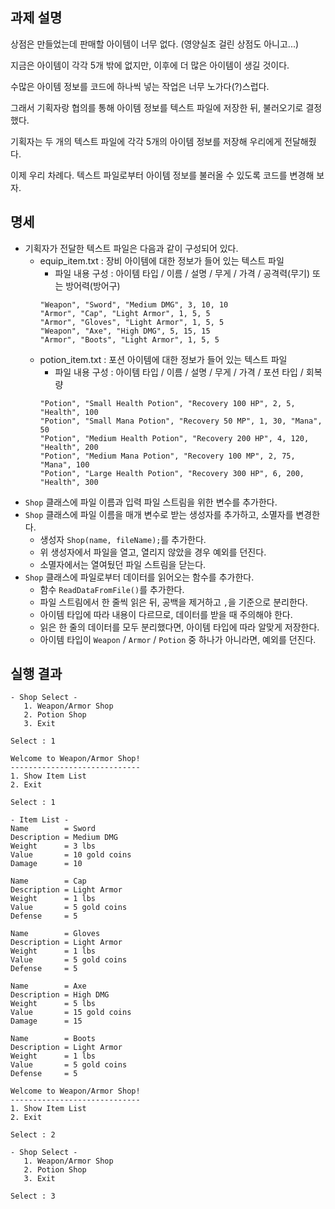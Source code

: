 ## 과제 설명

상점은 만들었는데 판매할 아이템이 너무 없다. (영양실조 걸린 상점도 아니고...)

지금은 아이템이 각각 5개 밖에 없지만, 이후에 더 많은 아이템이 생길 것이다.

수많은 아이템 정보를 코드에 하나씩 넣는 작업은 너무 노가다(?)스럽다.

그래서 기획자랑 협의를 통해 아이템 정보를 텍스트 파일에 저장한 뒤, 불러오기로 결정했다.

기획자는 두 개의 텍스트 파일에 각각 5개의 아이템 정보를 저장해 우리에게 전달해줬다.

이제 우리 차례다. 텍스트 파일로부터 아이템 정보를 불러올 수 있도록 코드를 변경해 보자.

## 명세

- 기획자가 전달한 텍스트 파일은 다음과 같이 구성되어 있다.
   - equip_item.txt : 장비 아이템에 대한 정보가 들어 있는 텍스트 파일
      - 파일 내용 구성 : 아이템 타입 / 이름 / 설명 / 무게 / 가격 / 공격력(무기) 또는 방어력(방어구)
      ```
      "Weapon", "Sword", "Medium DMG", 3, 10, 10
      "Armor", "Cap", "Light Armor", 1, 5, 5
      "Armor", "Gloves", "Light Armor", 1, 5, 5
      "Weapon", "Axe", "High DMG", 5, 15, 15
      "Armor", "Boots", "Light Armor", 1, 5, 5
      ```
   - potion_item.txt : 포션 아이템에 대한 정보가 들어 있는 텍스트 파일
      - 파일 내용 구성 : 아이템 타입 / 이름 / 설명 / 무게 / 가격 / 포션 타입 / 회복량
      ```
      "Potion", "Small Health Potion", "Recovery 100 HP", 2, 5, "Health", 100
      "Potion", "Small Mana Potion", "Recovery 50 MP", 1, 30, "Mana", 50
      "Potion", "Medium Health Potion", "Recovery 200 HP", 4, 120, "Health", 200
      "Potion", "Medium Mana Potion", "Recovery 100 MP", 2, 75, "Mana", 100
      "Potion", "Large Health Potion", "Recovery 300 HP", 6, 200, "Health", 300
      ```
- `Shop` 클래스에 파일 이름과 입력 파일 스트림을 위한 변수를 추가한다.
- `Shop` 클래스에 파일 이름을 매개 변수로 받는 생성자를 추가하고, 소멸자를 변경한다.
   - 생성자 `Shop(name, fileName);`를 추가한다.
   - 위 생성자에서 파일을 열고, 열리지 않았을 경우 예외를 던진다.
   - 소멸자에서는 열여뒀던 파일 스트림을 닫는다.
- `Shop` 클래스에 파일로부터 데이터를 읽어오는 함수를 추가한다.
   - 함수 `ReadDataFromFile()`를 추가한다.
   - 파일 스트림에서 한 줄씩 읽은 뒤, 공백을 제거하고 `,`을 기준으로 분리한다.
   - 아이템 타입에 따라 내용이 다르므로, 데이터를 받을 때 주의해야 한다.
   - 읽은 한 줄의 데이터를 모두 분리했다면, 아이템 타입에 따라 알맞게 저장한다.
   - 아이템 타입이 `Weapon` / `Armor` / `Potion` 중 하나가 아니라면, 예외를 던진다.

## 실행 결과

```
- Shop Select -
   1. Weapon/Armor Shop
   2. Potion Shop
   3. Exit

Select : 1

Welcome to Weapon/Armor Shop!
-----------------------------
1. Show Item List
2. Exit

Select : 1

- Item List -
Name        = Sword
Description = Medium DMG
Weight      = 3 lbs
Value       = 10 gold coins
Damage      = 10

Name        = Cap
Description = Light Armor
Weight      = 1 lbs
Value       = 5 gold coins
Defense     = 5

Name        = Gloves
Description = Light Armor
Weight      = 1 lbs
Value       = 5 gold coins
Defense     = 5

Name        = Axe
Description = High DMG
Weight      = 5 lbs
Value       = 15 gold coins
Damage      = 15

Name        = Boots
Description = Light Armor
Weight      = 1 lbs
Value       = 5 gold coins
Defense     = 5

Welcome to Weapon/Armor Shop!
-----------------------------
1. Show Item List
2. Exit

Select : 2

- Shop Select -
   1. Weapon/Armor Shop
   2. Potion Shop
   3. Exit

Select : 3
```